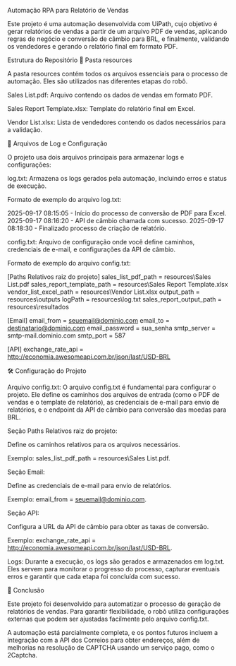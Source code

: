 Automação RPA para Relatório de Vendas 

Este projeto é uma automação desenvolvida com UiPath, cujo objetivo é gerar relatórios de vendas a partir de um arquivo PDF de vendas, aplicando regras de negócio e conversão de câmbio para BRL, e finalmente, validando os vendedores e gerando o relatório final em formato PDF.

Estrutura do Repositório
📁 Pasta resources

A pasta resources contém todos os arquivos essenciais para o processo de automação. Eles são utilizados nas diferentes etapas do robô.

Sales List.pdf: Arquivo contendo os dados de vendas em formato PDF.

Sales Report Template.xlsx: Template do relatório final em Excel.

Vendor List.xlsx: Lista de vendedores contendo os dados necessários para a validação.

📄 Arquivos de Log e Configuração

O projeto usa dois arquivos principais para armazenar logs e configurações:

log.txt: Armazena os logs gerados pela automação, incluindo erros e status de execução.

Formato de exemplo do arquivo log.txt:

2025-09-17 08:15:05 - Início do processo de conversão de PDF para Excel.
2025-09-17 08:16:20 - API de câmbio chamada com sucesso.
2025-09-17 08:18:30 - Finalizado processo de criação de relatório.


config.txt: Arquivo de configuração onde você define caminhos, credenciais de e-mail, e configurações da API de câmbio.

Formato de exemplo do arquivo config.txt:

[Paths Relativos raiz do projeto]
sales_list_pdf_path = resources\Sales List.pdf
sales_report_template_path = resources\Sales Report Template.xlsx
vendor_list_excel_path = resources\Vendor List.xlsx
output_path = resources\outputs
logPath = resources\log.txt
sales_report_output_path = resources\resultados

[Email]
email_from = seuemail@dominio.com
email_to = destinatario@dominio.com
email_password = sua_senha
smtp_server = smtp-mail.dominio.com
smtp_port = 587

[API]
exchange_rate_api = http://economia.awesomeapi.com.br/json/last/USD-BRL

🛠️ Configuração do Projeto

Arquivo config.txt:
O arquivo config.txt é fundamental para configurar o projeto. Ele define os caminhos dos arquivos de entrada (como o PDF de vendas e o template de relatório), as credenciais de e-mail para envio de relatórios, e o endpoint da API de câmbio para conversão das moedas para BRL.

Seção Paths Relativos raiz do projeto:

Define os caminhos relativos para os arquivos necessários.

Exemplo: sales_list_pdf_path = resources\Sales List.pdf.

Seção Email:

Define as credenciais de e-mail para envio de relatórios.

Exemplo: email_from = seuemail@dominio.com.

Seção API:

Configura a URL da API de câmbio para obter as taxas de conversão.

Exemplo: exchange_rate_api = http://economia.awesomeapi.com.br/json/last/USD-BRL.

Logs:
Durante a execução, os logs são gerados e armazenados em log.txt. Eles servem para monitorar o progresso do processo, capturar eventuais erros e garantir que cada etapa foi concluída com sucesso.

📝 Conclusão

Este projeto foi desenvolvido para automatizar o processo de geração de relatórios de vendas. Para garantir flexibilidade, o robô utiliza configurações externas que podem ser ajustadas facilmente pelo arquivo config.txt.

A automação está parcialmente completa, e os pontos futuros incluem a integração com a API dos Correios para obter endereços, além de melhorias na resolução de CAPTCHA usando um serviço pago, como o 2Captcha.
